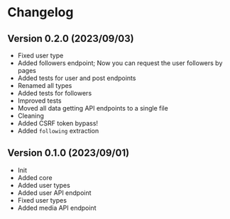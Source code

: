 # Changelog

## Version 0.2.0 (2023/09/03)

- Fixed user type
- Added followers endpoint; Now you can request the user followers by pages
- Added tests for user and post endpoints
- Renamed all types
- Added tests for followers
- Improved tests
- Moved all data getting API endpoints to a single file
- Cleaning
- Added CSRF token bypass!
- Added `following` extraction

## Version 0.1.0 (2023/09/01)

- Init
- Added core
- Added user types
- Added user API endpoint
- Fixed user types
- Added media API endpoint
